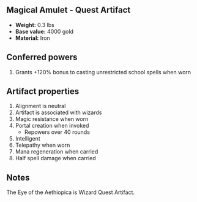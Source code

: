## Magical Amulet - Quest Artifact

- **Weight:**   0.3 lbs
- **Base value:**      4000 gold
- **Material:** Iron

## Conferred powers
1. Grants +120% bonus to casting unrestricted school spells when worn

## Artifact properties
1. Alignment is neutral
2. Artifact is associated with wizards
3. Magic resistance when worn
4. Portal creation when invoked
    * Repowers over 40 rounds
5. Intelligent
6. Telepathy when worn
7. Mana regeneration when carried
8. Half spell damage when carried

## Notes
The Eye of the Aethiopica is Wizard Quest Artifact.